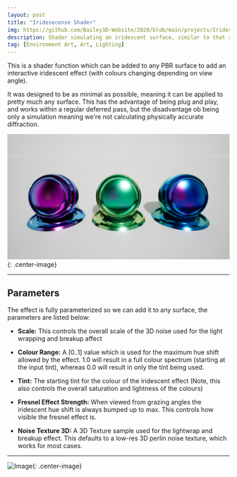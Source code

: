 ```yaml
---
layout: post
title: "Iridesecense Shader"
img: https://github.com/Bailey3D-Website/2020/blob/main/projects/Iridescent%20Shader/thumb.png?raw=true # Add image post (optional)
description: Shader simulating an iridescent surface, similar to that seen in Oil and Beetle shells.
tag: [Environment Art, Art, Lighting]
---
```


This is a shader function which can be added to any PBR surface to add an interactive iridescent effect (with colours changing depending on view angle).

It was designed to be as minimal as possible, meaning it can be applied to pretty much any surface. This has the advantage of being plug and play, and works within a regular deferred pass, but the disadvantage ob being only a simulation meaning we're not calculating physically accurate diffraction.

![Image](https://github.com/Bailey3D-Website/2020/blob/main/projects/Iridescent%20Shader/materials.png?raw=true){: .center-image}

------

## Parameters

The effect is fully parameterized so we can add it to any surface, the parameters are listed below:

- __Scale:__ This controls the overall scale of the 3D noise used for the light wrapping and breakup affect

- __Colour Range:__ A [0..1] value which is used for the maximum hue shift allowed by the effect. 1.0 will result in a full colour spectrum (starting at the input tint), whereas 0.0 will result in only the tint being used.

- __Tint:__ The starting tint for the colour of the iridescent effect (Note, this also controls the overall saturation and lightness of the colours)

- __Fresnel Effect Strength:__ When viewed from grazing angles the iridescent hue shift is always bumped up to max. This controls how visible the fresnel effect is.

- __Noise Texture 3D:__ A 3D Texture sample used for the lightwrap and breakup effect. This defaults to a low-res 3D perlin noise texture, which works for most cases.

------

![Image](https://github.com/Bailey3D-Website/2020/blob/main/projects/Iridescent%20Shader/iridescent_gif.gif?raw=true){: .center-image}
